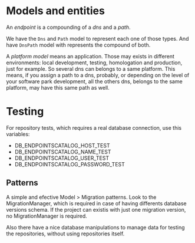 # Models and entities

An *endpoint* is a compounding of a *dns* and a *path*.

We have the `Dns` and `Path` model to represent each one of those types. And have `DnsPath` model with represents the compound of both.

A *platform model* means an application. Those may exists in different environments: local development, testing, homologation and production, just for example. So several dns can belongs to a same platform. This means, if you assign a path to a dns, probably, or depending on the level of your software park development, all the others dns, belongs to the same platform, may have this same path as well.

# Testing

For repository tests, which requires a real database connection, use this variables:

* DB_ENDPOINTSCATALOG_HOST_TEST
* DB_ENDPOINTSCATALOG_NAME_TEST
* DB_ENDPOINTSCATALOG_USER_TEST
* DB_ENDPOINTSCATALOG_PASSWORD_TEST

## Patterns

A simple and efective Model > Migration patterns. Look to the MigrationManager, which is required in case of having differents database versions schema. If the project can existis with just one migration version, no MigrationManager is required.

Also there have a nice database manipulations to manage data for testing the repositories, without using repositories itself.
